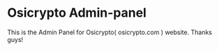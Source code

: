 # Osicrypto Admin-panel

This is the Admin Panel for Osicrypto( osicrypto.com ) website. Thanks guys!
